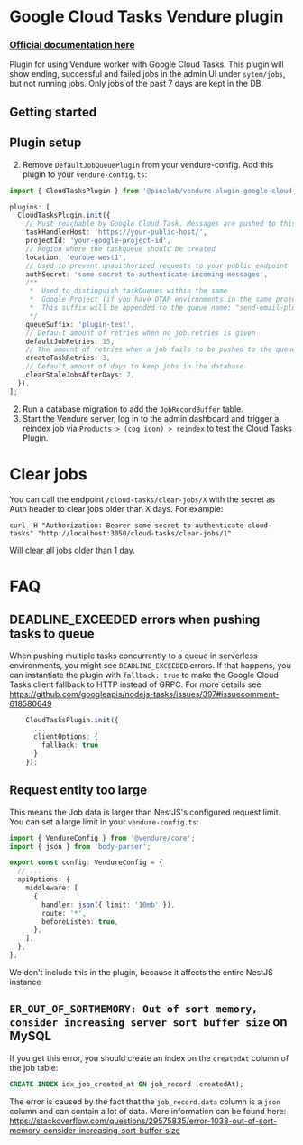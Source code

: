 # Google Cloud Tasks Vendure plugin

### [Official documentation here](https://pinelab-plugins.com/plugin/vendure-google-cloud-tasks)

Plugin for using Vendure worker with Google Cloud Tasks. This plugin will show ending, successful and failed jobs in the admin UI under `sytem/jobs`, but not running jobs. Only jobs of the past 7 days are kept in the DB.

## Getting started

## Plugin setup

2. Remove `DefaultJobQueuePlugin` from your vendure-config. Add this plugin to your `vendure-config.ts`:

```ts
import { CloudTasksPlugin } from '@pinelab/vendure-plugin-google-cloud-tasks';

plugins: [
  CloudTasksPlugin.init({
    // Must reachable by Google Cloud Task. Messages are pushed to this endpoint
    taskHandlerHost: 'https://your-public-host/',
    projectId: 'your-google-project-id',
    // Region where the taskqueue should be created
    location: 'europe-west1',
    // Used to prevent unauithorized requests to your public endpoint
    authSecret: 'some-secret-to-authenticate-incoming-messages',
    /**
     *  Used to distinguish taskQueues within the same
     *  Google Project (if you have OTAP environments in the same project for example)
     *  This suffix will be appended to the queue name: "send-email-plugin-test"
     */
    queueSuffix: 'plugin-test',
    // Default amount of retries when no job.retries is given
    defaultJobRetries: 15,
    // The amount of retries when a job fails to be pushed to the queue
    createTaskRetries: 3,
    // Default amount of days to keep jobs in the database.
    clearStaleJobsAfterDays: 7,
  }),
];
```

2. Run a database migration to add the `JobRecordBuffer` table.
3. Start the Vendure server, log in to the admin dashboard and trigger a reindex job
   via `Products > (cog icon) > reindex` to test the Cloud Tasks Plugin.

# Clear jobs

You can call the endpoint `/cloud-tasks/clear-jobs/X` with the secret as Auth header to clear jobs older than X days. For example:

```shell
curl -H "Authorization: Bearer some-secret-to-authenticate-cloud-tasks" "http://localhost:3050/cloud-tasks/clear-jobs/1"
```

Will clear all jobs older than 1 day.

<!-- (Use this to edit the diagram on plantuml.com: `//www.plantuml.com/plantuml/png/jL0zJyCm4DtzAzu8Kf2wi7H0HHsec4h9ZanyQGqN6tntLFdtEAb49If6Dkjz-DvxAr5Vr0PsRitPGklbNHxpwvEHqRCMhxGVSNE7X_NsvNC2bxWF0LK2pPWHzyDDmlCt6vy2KrbYQtB0MtLyHOzDssxTXUWFv_o8QO_UHwRGG38AQHbn5NjuLHe-LC3KQuEi1oh7A0JE9uSLWfSfx8wwNCBrvU5VtNQaLXBgAcg2syMYmJm5Zf4PbWALogM0g4X4uPIc9lpl4GXYNKSYlJ6FpLJntCkv5QLW0ty3`) -->

# FAQ

## DEADLINE_EXCEEDED errors when pushing tasks to queue

When pushing multiple tasks concurrently to a queue in serverless environments, you might see `DEADLINE_EXCEEDED` errors. If that happens, you can instantiate the plugin with `fallback: true` to make the Google Cloud Tasks client fallback to HTTP instead of GRPC. For more details see https://github.com/googleapis/nodejs-tasks/issues/397#issuecomment-618580649

```ts
    CloudTasksPlugin.init({
      ...
      clientOptions: {
        fallback: true
      }
    });
```

## Request entity too large

This means the Job data is larger than NestJS's configured request limit. You can set a large limit in your `vendure-config.ts`:

```ts
import { VendureConfig } from '@vendure/core';
import { json } from 'body-parser';

export const config: VendureConfig = {
  // ...
  apiOptions: {
    middleware: [
      {
        handler: json({ limit: '10mb' }),
        route: '*',
        beforeListen: true,
      },
    ],
  },
};
```

We don't include this in the plugin, because it affects the entire NestJS instance

## `ER_OUT_OF_SORTMEMORY: Out of sort memory, consider increasing server sort buffer size` on MySQL

If you get this error, you should create an index on the `createdAt` column of the job table:

```sql
CREATE INDEX idx_job_created_at ON job_record (createdAt);
```

The error is caused by the fact that the `job_record.data` column is a `json` column and can contain a lot of data. More information can be found here: https://stackoverflow.com/questions/29575835/error-1038-out-of-sort-memory-consider-increasing-sort-buffer-size
